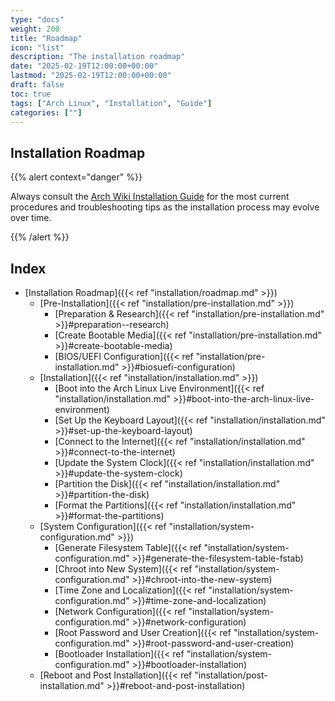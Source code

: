 ```yaml
---
type: "docs"
weight: 200
title: "Roadmap"
icon: "list"
description: "The installation roadmap"
date: "2025-02-19T12:00:00+00:00"
lastmod: "2025-02-19T12:00:00+00:00"
draft: false
toc: true
tags: ["Arch Linux", "Installation", "Guide"]
categories: [""]
---
```


## Installation Roadmap

{{% alert context="danger" %}}

Always consult the [Arch Wiki Installation Guide](https://wiki.archlinux.org/title/Installation_guide) for the most current procedures and troubleshooting tips as the installation process may evolve over time.

{{% /alert %}}

## Index

- [Installation Roadmap]({{< ref "installation/roadmap.md" >}})
  - [Pre-Installation]({{< ref "installation/pre-installation.md" >}})
    - [Preparation & Research]({{< ref "installation/pre-installation.md" >}}#preparation--research)
    - [Create Bootable Media]({{< ref "installation/pre-installation.md" >}}#create-bootable-media)
    - [BIOS/UEFI Configuration]({{< ref "installation/pre-installation.md" >}}#biosuefi-configuration)
  - [Installation]({{< ref "installation/installation.md" >}})
    - [Boot into the Arch Linux Live Environment]({{< ref "installation/installation.md" >}}#boot-into-the-arch-linux-live-environment)
    - [Set Up the Keyboard Layout]({{< ref "installation/installation.md" >}}#set-up-the-keyboard-layout)
    - [Connect to the Internet]({{< ref "installation/installation.md" >}}#connect-to-the-internet)
    - [Update the System Clock]({{< ref "installation/installation.md" >}}#update-the-system-clock)
    - [Partition the Disk]({{< ref "installation/installation.md" >}}#partition-the-disk)
    - [Format the Partitions]({{< ref "installation/installation.md" >}}#format-the-partitions)
  - [System Configuration]({{< ref "installation/system-configuration.md" >}})
    - [Generate Filesystem Table]({{< ref "installation/system-configuration.md" >}}#generate-the-filesystem-table-fstab)
    - [Chroot into New System]({{< ref "installation/system-configuration.md" >}}#chroot-into-the-new-system)
    - [Time Zone and Localization]({{< ref "installation/system-configuration.md" >}}#time-zone-and-localization)
    - [Network Configuration]({{< ref "installation/system-configuration.md" >}}#network-configuration)
    - [Root Password and User Creation]({{< ref "installation/system-configuration.md" >}}#root-password-and-user-creation)
    - [Bootloader Installation]({{< ref "installation/system-configuration.md" >}}#bootloader-installation)
  - [Reboot and Post Installation]({{< ref "installation/post-installation.md" >}}#reboot-and-post-installation)
